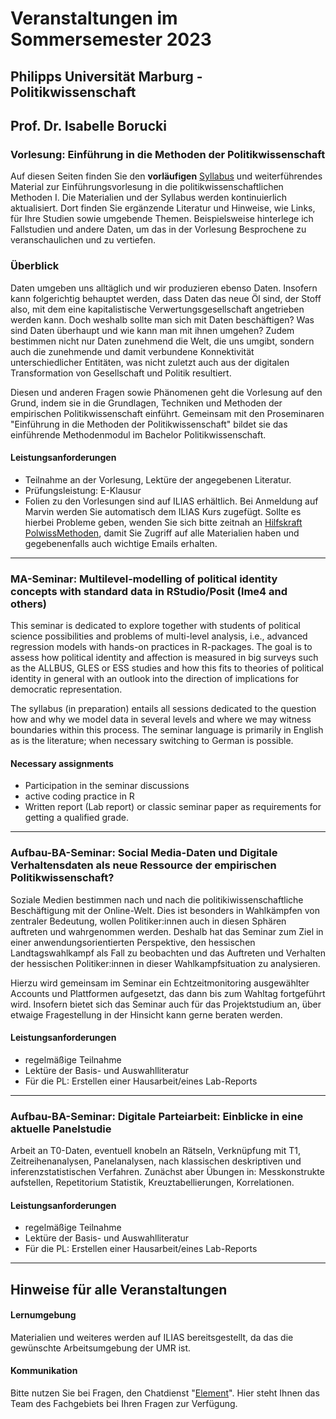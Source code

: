 # Veranstaltungen im Sommersemester 2023

## Philipps Universität Marburg - Politikwissenschaft

## Prof. Dr. Isabelle Borucki

### Vorlesung: Einführung in die Methoden der Politikwissenschaft

Auf diesen Seiten finden Sie den **vorläufigen** [Syllabus](VL-PolWisseMethodenI.pdf) und weiterführendes Material zur Einführungsvorlesung in die politikwissenschaftlichen Methoden I. Die Materialien und der Syllabus werden kontinuierlich aktualisiert. Dort finden Sie ergänzende Literatur und Hinweise, wie Links, für Ihre Studien sowie umgebende Themen. Beispielsweise hinterlege ich Fallstudien und andere Daten, um das in der Vorlesung Besprochene zu veranschaulichen und zu vertiefen.

### Überblick

Daten umgeben uns alltäglich und wir produzieren ebenso Daten. Insofern kann folgerichtig behauptet werden, dass Daten das neue Öl sind, der Stoff also, mit dem eine kapitalistische Verwertungsgesellschaft angetrieben werden kann. Doch weshalb sollte man sich mit Daten beschäftigen? Was sind Daten überhaupt und wie kann man mit ihnen umgehen? Zudem bestimmen nicht nur Daten zunehmend die Welt, die uns umgibt, sondern auch die zunehmende und damit verbundene Konnektivität unterschiedlicher Entitäten, was nicht zuletzt auch aus der digitalen Transformation von Gesellschaft und Politik resultiert.

Diesen und anderen Fragen sowie Phänomenen geht die Vorlesung auf den Grund, indem sie in die Grundlagen, Techniken und Methoden der empirischen Politikwissenschaft einführt. Gemeinsam mit den Proseminaren "Einführung in die Methoden der Politikwissenschaft" bildet sie das einführende Methodenmodul im Bachelor Politikwissenschaft.

#### Leistungsanforderungen

-   Teilnahme an der Vorlesung, Lektüre der angegebenen Literatur.
-   Prüfungsleistung: E-Klausur
-   Folien zu den Vorlesungen sind auf ILIAS erhältlich. Bei Anmeldung auf Marvin werden Sie automatisch dem ILIAS Kurs zugefügt. Sollte es hierbei Probleme geben, wenden Sie sich bitte zeitnah an [Hilfskraft PolwissMethoden](mailto:polwissm@uni-marburg.de), damit Sie Zugriff auf alle Materialien haben und gegebenenfalls auch wichtige Emails erhalten.

---

### MA-Seminar: Multilevel-modelling of political identity concepts with standard data in RStudio/Posit (lme4 and others)

This seminar is dedicated to explore together with students of political science possibilities and problems of multi-level analysis, i.e., advanced regression models with hands-on practices in R-packages. The goal is to assess how political identity and affection is measured in big surveys such as the ALLBUS, GLES or ESS studies and how this fits to theories of political identity in general with an outlook into the direction of implications for democratic representation.

The syllabus (in preparation) entails all sessions dedicated to the question how and why we model data in several levels and where we may witness boundaries within this process. The seminar language is primarily in English as is the literature; when necessary switching to German is possible.

#### Necessary assignments

-   Participation in the seminar discussions
-   active coding practice in R
-   Written report (Lab report) or classic seminar paper as requirements for getting a qualified grade.

---

### Aufbau-BA-Seminar: Social Media-Daten und Digitale Verhaltensdaten als neue Ressource der empirischen Politikwissenschaft?

Soziale Medien bestimmen nach und nach die politikiwissenschaftliche Beschäftigung mit der Online-Welt. Dies ist besonders in Wahlkämpfen von zentraler Bedeutung, wollen Politiker:innen auch in diesen Sphären auftreten und wahrgenommen werden. Deshalb hat das Seminar zum Ziel in einer anwendungsorientierten Perspektive, den hessischen Landtagswahlkampf als Fall zu beobachten und das Auftreten und Verhalten der hessischen Politiker:innen in dieser Wahlkampfsituation zu analysieren.

Hierzu wird gemeinsam im Seminar ein Echtzeitmonitoring ausgewählter Accounts und Plattformen aufgesetzt, das dann bis zum Wahltag fortgeführt wird. Insofern bietet sich das Seminar auch für das Projektstudium an, über etwaige Fragestellung in der Hinsicht kann gerne beraten werden.

#### Leistungsanforderungen

-   regelmäßige Teilnahme
-   Lektüre der Basis- und Auswahlliteratur
-   Für die PL: Erstellen einer Hausarbeit/eines Lab-Reports

---

### Aufbau-BA-Seminar: Digitale Parteiarbeit: Einblicke in eine aktuelle Panelstudie

Arbeit an T0-Daten, eventuell knobeln an Rätseln, Verknüpfung mit T1, Zeitreihenanalysen, Panelanalysen, nach klassischen deskriptiven und inferenzstatistischen Verfahren. Zunächst aber Übungen in: Messkonstrukte aufstellen, Repetitorium Statistik, Kreuztabellierungen, Korrelationen.

#### Leistungsanforderungen

-   regelmäßige Teilnahme
-   Lektüre der Basis- und Auswahlliteratur
-   Für die PL: Erstellen einer Hausarbeit/eines Lab-Reports

---

## Hinweise für alle Veranstaltungen

#### Lernumgebung

Materialien und weiteres werden auf ILIAS bereitsgestellt, da das die gewünschte Arbeitsumgebung der UMR ist.

#### Kommunikation

Bitte nutzen Sie bei Fragen, den Chatdienst "[Element](https://matrix.uni-marburg.de/#/room/#polwissmethoden:matrix.uni-marburg.de)". Hier steht Ihnen das Team des Fachgebiets bei Ihren Fragen zur Verfügung.
